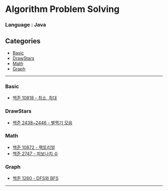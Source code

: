 # Algorithm Problem Solving

### Language : Java

## Categories

* [Basic](#Basic)
* [DrawStars](#DrawStars)
* [Math](#Math)
* [Graph](#Graph)

* * * 

### Basic

- [백준 10818 - 최소, 최대](Basic/B_10818.java)

### DrawStars

- [백준 2438~2446 - 별찍기 모음](DrawStars/)

### Math

- [백준 10872 - 팩토리얼](Math/B_10872.java)
- [백준 2747 - 피보나치 수](Math/B_2747.java)

### Graph

- [백준 1260 - DFS와 BFS](Graph/B_1260.java)

* * * 

